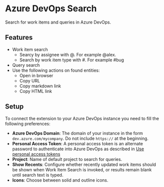 # Azure DevOps Search

Search for work items and queries in Azure DevOps.

## Features

- Work item search
  - Searcy by assignee with @. For example @alex.
  - Search by work item type with #. For example #bug
- Query search
- Use the following actions on found entities:
  - Open in browser
  - Copy URL
  - Copy markdown link
  - Copy HTML link

## Setup

To connect the extension to your Azure DevOps instance you need to fill the following preferences:

- **Azure DevOps Domain**: The domain of your instance in the form `dev.azure.com/mycompany`. Do not include `https://` at the beginning.
- **Personal Access Token**: A personal access token is an alternate password to authenticate into Azure DevOps as described in [Use personal access tokens](https://docs.microsoft.com/en-us/azure/devops/organizations/accounts/use-personal-access-tokens-to-authenticate?view=azure-devops&tabs=Windows)
- **Project**: Name of default project to search for queries.
- **Show Recents**: Configure whether recently updated work items should be shown when Work Item Search is invoked, or results remain blank until search text is typed.
- **Icons**: Choose between solid and outline icons.
